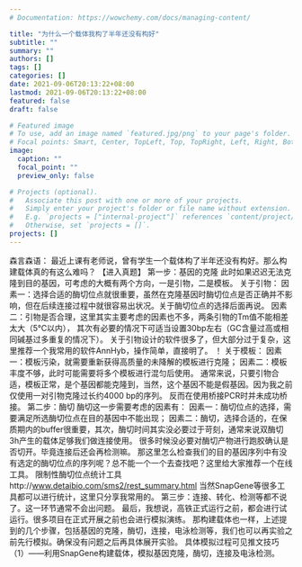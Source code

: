 ```yaml
---
# Documentation: https://wowchemy.com/docs/managing-content/

title: "为什么一个载体我构了半年还没有构好"
subtitle: ""
summary: ""
authors: []
tags: []
categories: []
date: 2021-09-06T20:13:22+08:00
lastmod: 2021-09-06T20:13:22+08:00
featured: false
draft: false

# Featured image
# To use, add an image named `featured.jpg/png` to your page's folder.
# Focal points: Smart, Center, TopLeft, Top, TopRight, Left, Right, BottomLeft, Bottom, BottomRight.
image:
  caption: ""
  focal_point: ""
  preview_only: false

# Projects (optional).
#   Associate this post with one or more of your projects.
#   Simply enter your project's folder or file name without extension.
#   E.g. `projects = ["internal-project"]` references `content/project/deep-learning/index.md`.
#   Otherwise, set `projects = []`.
projects: []
---
```

森言森语：  最近上课有老师说，曾有学生一个载体构了半年还没有构好。那么构建载体真的有这么难吗？
 【进入真题】  第一步：基因的克隆  此时如果迟迟无法克隆到目的基因，可考虑的大概有两个方向，一是引物，二是模板。
 关于引物：  因素一：选择合适的酶切位点就很重要，虽然在克隆基因时酶切位点是否正确并不影响，但在后续连接过程中就很容易出状况。关于酶切位点的选择后面再说。
 因素二：引物是否合理，这里其实主要考虑的因素也不多，两条引物的Tm值不能相差太大（5℃以内），  其次有必要的情况下可适当设置30bp左右（GC含量过高或相同碱基过多重复的情况下）。
 关于引物设计的软件很多了，但大部分过于复杂，这里推荐一个我常用的软件AnnHyb，操作简单，直接明了。
 ！[](p1.png)  关于模板：  因素一：模板污染，就需要重新获得高质量的未降解的模板进行克隆；  因素二：模板丰度不够，此时可能需要将多个模板进行混匀后使用。
 通常来说，只要引物合适，模板正常，是个基因都能克隆到，当然，这个基因不能是假基因。因为我之前仅使用一对引物克隆过长约4000 bp的序列。
 反而在使用桥接PCR时并未成功桥接。
 第二步：酶切  酶切这一步需要考虑的因素有：  因素一：酶切位点的选择，需要满足所选酶切位点在目的基因中不能出现；  因素二：酶切，选择合适的，在保质期内的buffer很重要，其次，酶切时间其实没必要过于苛刻，通常来说双酶切3h产生的载体足够我们做连接使用。
 很多时候没必要对酶切产物进行跑胶确认是否切开。毕竟连接后还会再检测嘛。
 那这里怎么检查我们的目的基因序列中有没有选定的酶切位点的序列呢？总不能一个一个去查找吧？这里给大家推荐一个在线工具。
 限制性酶切位点统计工具http://www.detaibio.com/sms2/rest_summary.html  当然SnapGene等很多工具都可以进行统计，这里只分享我常用的。
 第三步：连接、转化、检测等都不说了。这一环节通常不会出问题。
 最后，我想说，高铁正式运行之前，都会进行试运行。很多项目在正式开展之前也会进行模拟演练。
 那构建载体也一样，上述提到的几个步骤，包括基因的克隆，酶切，连接，电泳检测等，我们也可以再实验之前先行模拟。确保没有问题之后再具体展开实验。
 具体模拟过程可见推文技巧（1）——利用SnapGene构建载体，模拟基因克隆，酶切，连接及电泳检测。
     